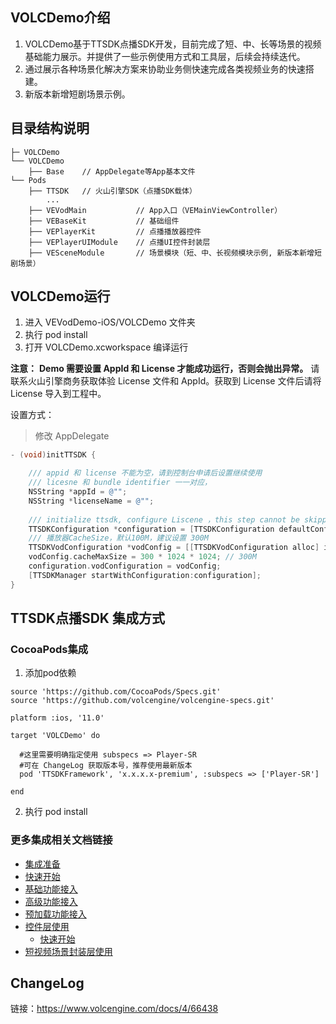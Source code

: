 ## VOLCDemo介绍

1. VOLCDemo基于TTSDK点播SDK开发，目前完成了短、中、长等场景的视频基础能力展示。并提供了一些示例使用方式和工具层，后续会持续迭代。
2. 通过展示各种场景化解决方案来协助业务侧快速完成各类视频业务的快速搭建。
3. 新版本新增短剧场景示例。


## 目录结构说明

```
├─ VOLCDemo 
└── VOLCDemo
    ├── Base    // AppDelegate等App基本文件
└── Pods
    ├── TTSDK   // 火山引擎SDK（点播SDK载体）
        ...
    ├── VEVodMain           // App入口（VEMainViewController）
    ├── VEBaseKit           // 基础组件
    ├── VEPlayerKit         // 点播播放器控件
    ├── VEPlayerUIModule    // 点播UI控件封装层
    ├── VESceneModule       // 场景模块（短、中、长视频模块示例, 新版本新增短剧场景）    
```


## VOLCDemo运行

1. 进入 VEVodDemo-iOS/VOLCDemo 文件夹
2. 执行 pod install
3. 打开 VOLCDemo.xcworkspace 编译运行

**注意：**
<b>Demo 需要设置 AppId 和 License 才能成功运行，否则会抛出异常。</b> 请联系火山引擎商务获取体验 License 文件和 AppId。获取到 License 文件后请将 License 导入到工程中。

设置方式：
> 修改 AppDelegate
```objective-c
- (void)initTTSDK {

    /// appid 和 license 不能为空，请到控制台申请后设置继续使用
    /// licesne 和 bundle identifier 一一对应，
    NSString *appId = @""; 
    NSString *licenseName = @"";
    
    /// initialize ttsdk, configure Liscene ，this step cannot be skipped !!!!!
    TTSDKConfiguration *configuration = [TTSDKConfiguration defaultConfigurationWithAppID:appId licenseName:licenseName];
    /// 播放器CacheSize，默认100M，建议设置 300M
    TTSDKVodConfiguration *vodConfig = [[TTSDKVodConfiguration alloc] init];
    vodConfig.cacheMaxSize = 300 * 1024 * 1024; // 300M
    configuration.vodConfiguration = vodConfig;
    [TTSDKManager startWithConfiguration:configuration];
}
```

## TTSDK点播SDK 集成方式

### CocoaPods集成
1. 添加pod依赖
```
source 'https://github.com/CocoaPods/Specs.git'
source 'https://github.com/volcengine/volcengine-specs.git'

platform :ios, '11.0'

target 'VOLCDemo' do
  
  #这里需要明确指定使用 subspecs => Player-SR
  #可在 ChangeLog 获取版本号，推荐使用最新版本
  pod 'TTSDKFramework', 'x.x.x.x-premium', :subspecs => ['Player-SR']

end
```

2. 执行 pod install


### 更多集成相关文档链接
- [集成准备](https://www.volcengine.com/docs/4/65775)
- [快速开始](https://www.volcengine.com/docs/4/65777)
- [基础功能接入](https://www.volcengine.com/docs/4/65779)
- [高级功能接入](https://www.volcengine.com/docs/4/67626)
- [预加载功能接入](https://www.volcengine.com/docs/4/65780)
- [控件层使用](https://bytedance.feishu.cn/docx/doxcnqF1Y9NIzOQH0m8OVQ0cPFo)
   - [快速开始](https://bytedance.feishu.cn/docx/doxcnMlusNTzjPb7jn2wMf1s7oe)
- [短视频场景封装层使用](https://bytedance.feishu.cn/docx/doxcnprOaYpOREMnnW8U2mxGajb)


## ChangeLog
链接：https://www.volcengine.com/docs/4/66438


